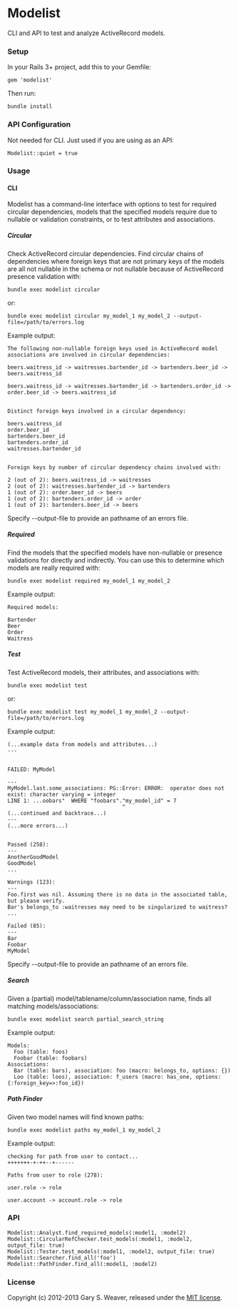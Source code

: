 Modelist
=====

CLI and API to test and analyze ActiveRecord models.

### Setup

In your Rails 3+ project, add this to your Gemfile:

    gem 'modelist'

Then run:

    bundle install

### API Configuration

Not needed for CLI. Just used if you are using as an API:

    Modelist::quiet = true

### Usage

#### CLI

Modelist has a command-line interface with options to test for required circular dependencies, models that the specified models require due to nullable or validation constraints, or to test attributes and associations.

##### Circular

Check ActiveRecord circular dependencies. Find circular chains of dependencies where foreign keys that are not primary keys of the models are all not nullable in the schema or not nullable because of ActiveRecord presence validation with:

    bundle exec modelist circular

or:

    bundle exec modelist circular my_model_1 my_model_2 --output-file=/path/to/errors.log

Example output:

    The following non-nullable foreign keys used in ActiveRecord model associations are involved in circular dependencies:

    beers.waitress_id -> waitresses.bartender_id -> bartenders.beer_id -> beers.waitress_id

    beers.waitress_id -> waitresses.bartender_id -> bartenders.order_id -> order.beer_id -> beers.waitress_id


    Distinct foreign keys involved in a circular dependency:

    beers.waitress_id
    order.beer_id
    bartenders.beer_id
    bartenders.order_id
    waitresses.bartender_id


    Foreign keys by number of circular dependency chains involved with:

    2 (out of 2): beers.waitress_id -> waitresses
    2 (out of 2): waitresses.bartender_id -> bartenders
    1 (out of 2): order.beer_id -> beers
    1 (out of 2): bartenders.order_id -> order
    1 (out of 2): bartenders.beer_id -> beers

Specify --output-file to provide an pathname of an errors file.

##### Required

Find the models that the specified models have non-nullable or presence validations for directly and indirectly. You can use this to determine which models are really required with:

    bundle exec modelist required my_model_1 my_model_2

Example output:

    Required models:

    Bartender
    Beer
    Order
    Waitress
    
##### Test

Test ActiveRecord models, their attributes, and associations with:

    bundle exec modelist test

or:

    bundle exec modelist test my_model_1 my_model_2 --output-file=/path/to/errors.log

Example output:

    (...example data from models and attributes...)
    ---


    FAILED: MyModel

    ---
    MyModel.last.some_associations: PG::Error: ERROR:  operator does not exist: character varying = integer
    LINE 1: ...oobars"  WHERE "foobars"."my_model_id" = 7
                                        ^
    (...continued and backtrace...)
    ---
    (...more errors...)


    Passed (258):
    ---
    AnotherGoodModel
    GoodModel
    ...

    Warnings (123):
    ---
    Foo.first was nil. Assuming there is no data in the associated table, but please verify.
    Bar's belongs_to :waitresses may need to be singularized to waitress?
    ...

    Failed (85):
    ---
    Bar
    Foobar
    MyModel


Specify --output-file to provide an pathname of an errors file.

##### Search

Given a (partial) model/tablename/column/association name, finds all matching models/associations:

    bundle exec modelist search partial_search_string

Example output:

    Models:
      Foo (table: foos)
      Foobar (table: foobars)
    Associations:
      Bar (table: bars), association: foo (macro: belongs_to, options: {})
      Loo (table: loos), association: f_users (macro: has_one, options: {:foreign_key=>:foo_id})

##### Path Finder

Given two model names will find known paths:

    bundle exec modelist paths my_model_1 my_model_2 

Example output:

    checking for path from user to contact...
    +++++++-+-++--+------

    Paths from user to role (278):

    user.role -> role

    user.account -> account.role -> role


### API

    Modelist::Analyst.find_required_models(:model1, :model2)
    Modelist::CircularRefChecker.test_models(:model1, :model2, output_file: true)
    Modelist::Tester.test_models(:model1, :model2, output_file: true)
    Modelist::Searcher.find_all('foo')
    Modelist::PathFinder.find_all(:model1, :model2)

### License

Copyright (c) 2012-2013 Gary S. Weaver, released under the [MIT license][lic].

[lic]: http://github.com/garysweaver/modelist/blob/master/LICENSE
